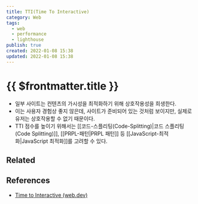 ```yaml
---
title: TTI(Time To Interactive)
category: Web
tags:
  - web
  - performance
  - lighthouse
publish: true
created: 2022-01-08 15:38
updated: 2022-01-08 15:38
---
```


# {{ $frontmatter.title }}

- 일부 사이트는 컨텐츠의 가시성을 최적화하기 위해 상호작용성을 희생한다.
- 이는 사용자 경험상 좋지 않은데, 사이트가 준비되어 있는 것처럼 보이지만, 실제로 유저는 상호작용할 수 없기 때문이다.
- TTI 점수를 높이기 위해서는 [[코드-스플리팅(Code-Splitting)|코드 스플리팅(Code Splitting)]], [[PRPL-패턴|PRPL 패턴]] 등 [[JavaScript-최적화|JavaScript 최적화]]를 고려할 수 있다.

## Related

## References

- [Time to Interactive (web.dev)](https://web.dev/interactive/)

